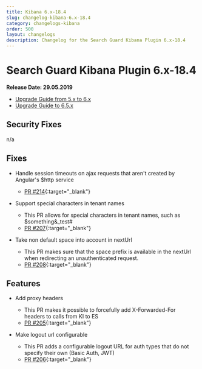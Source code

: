 ```yaml
---
title: Kibana 6.x-18.4
slug: changelog-kibana-6.x-18.4
category: changelogs-kibana
order: 500
layout: changelogs
description: Changelog for the Search Guard Kibana Plugin 6.x-18.4
---
```


<!---
Copyright 2019 floragunn GmbH
-->

# Search Guard Kibana Plugin 6.x-18.4

**Release Date: 29.05.2019**

* [Upgrade Guide from 5.x to 6.x](upgrading-5-6)
* [Upgrade Guide to 6.5.x](upgrading-560)

## Security Fixes

n/a

## Fixes

* Handle session timeouts on ajax requests that aren't created by Angular's $http service
  * [PR #214](https://github.com/floragunncom/search-guard-kibana-plugin/pull/214){:target="_blank"}

* Support special characters in tenant names
  * This PR allows for special characters in tenant names, such as $something&_test#
  * [PR #207](https://github.com/floragunncom/search-guard-kibana-plugin/pull/207){:target="_blank"}

* Take non default space into account in nextUrl 
  * This PR makes sure that the space prefix is available in the nextUrl when redirecting an unauthenticated request.
  * [PR #208](https://github.com/floragunncom/search-guard-kibana-plugin/pull/208){:target="_blank"}


## Features

* Add proxy headers
  * This PR makes it possible to forcefully add X-Forwarded-For headers to calls from KI to ES
  * [PR #205](https://github.com/floragunncom/search-guard-kibana-plugin/pull/205){:target="_blank"}

  
* Make logout url configurable
  * This PR adds a configurable logout URL for auth types that do not specify their own (Basic Auth, JWT)
  * [PR #206](https://github.com/floragunncom/search-guard-kibana-plugin/pull/206){:target="_blank"}  
